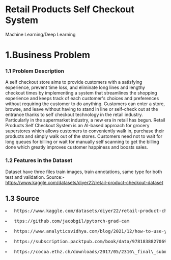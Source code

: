 # Retail Products Self Checkout System
Machine Learning/Deep Learning
# 1.Business Problem
### 1.1 Problem Description
A self checkout store aims to provide customers with a satisfying experience, prevent time loss, and eliminate long lines and lengthy checkout times by implementing a system that streamlines the shopping experience and keeps track of each customer's choices and preferences without requiring the customer to do anything. Customers can enter a store, browse, and leave without having to stand in line or self-check out at the entrance thanks to self checkout technology in the retail industry. Particularly in the supermarket industry, a new era in retail has begun. Retail Products Self Checkout System is an AI-based approach for grocery superstores which allows customers to conveniently walk in, purchase their products and simply walk out of the stores. Customers need not to wait for long queues for billing or wait for manually self scanning to get the billing done which greatly improves customer happiness and boosts sales.
### 1.2  Features in the Dataset
Dataset have three files train images, train annotations, same type for both test and validation.
Source:-https://www.kaggle.com/datasets/diyer22/retail-product-checkout-dataset</pre>
## 1.3 Source
<pre>
<li> https://www.kaggle.com/datasets/diyer22/retail-product-checkout-dataset </li>
<li> ttps://github.com/jacobgil/pytorch-grad-cam </li>
<li> https://www.analyticsvidhya.com/blog/2021/12/how-to-use-yolo-v5-object-detection-algorithm-for-custom-object-detection-an-example-use-case/ </li>
<li> https://subscription.packtpub.com/book/data/9781838827069/7/ch07lvl1sec34/overview-of-faster-r-cnn </li>
<li> https://cocoa.ethz.ch/downloads/2017/05/2316\_final\_submission.pdf </li>
</pre>
